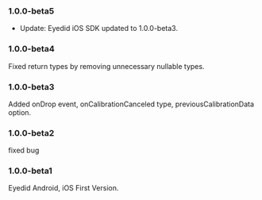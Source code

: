 ### 1.0.0-beta5

- Update: Eyedid iOS SDK updated to 1.0.0-beta3.

### 1.0.0-beta4

Fixed return types by removing unnecessary nullable types.

### 1.0.0-beta3

Added onDrop event, onCalibrationCanceled type, previousCalibrationData option.

### 1.0.0-beta2

fixed bug

### 1.0.0-beta1

Eyedid Android, iOS First Version.
